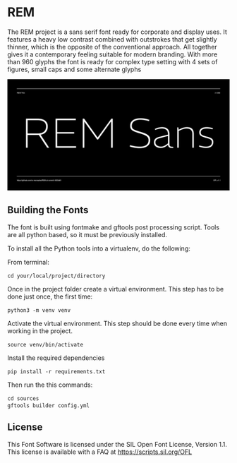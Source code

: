 # REM

The REM project is a sans serif font ready for corporate and display uses. It features a heavy low contrast combined with outstrokes that get slightly thinner, which is the opposite of the conventional approach. All together gives it a contemporary feeling suitable for modern branding. With more than 960 glyphs the font is ready for complex type setting with 4 sets of figures, small caps and some alternate glyphs

![Sample Image](documentation/image1.png)

## Building the Fonts

The font is built using fontmake and gftools post processing script. Tools are all python based, so it must be previously installed.

To install all the Python tools into a virtualenv, do the following:

From terminal:

```
cd your/local/project/directory
```

Once in the project folder create a virtual environment. 
This step has to be done just once, the first time:

```
python3 -m venv venv
```

Activate the virtual environment. This step should be done every time when working in the project.

```
source venv/bin/activate
```
Install the required dependencies

```
pip install -r requirements.txt

```

Then run the this commands:

```
cd sources
gftools builder config.yml
```

## License

This Font Software is licensed under the SIL Open Font License, Version 1.1.
This license is available with a FAQ at
https://scripts.sil.org/OFL